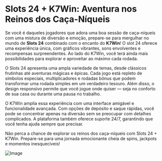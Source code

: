 # Slots 24 + K7Win: Aventura nos Reinos dos Caça-Níqueis  

Se você é daqueles jogadores que adora uma boa sessão de caça-níqueis com uma mistura de diversão e emoção, prepare-se para mergulhar no mundo de **Slots 24** combinado com o encanto do **K7Win**! O slot 24 oferece uma experiência única, com gráficos vibrantes, sons envolventes e recompensas surpreendentes. Ao lado do K7Win, você terá ainda mais possibilidades para explorar e aproveitar ao máximo cada rodada.

O Slots 24 apresenta uma ampla variedade de temas, desde clássicos frutinhas até aventuras mágicas e épicas. Cada jogo está repleto de símbolos especiais, multiplicadores e rodadas bônus que podem transformar uma rodada simples em um verdadeiro tesouro. Além disso, o design responsivo permite que você jogue onde quiser — seja no conforto de sua casa ou durante uma pausa no trabalho.

O K7Win amplia essa experiência com uma interface amigável e funcionalidade avançada. Com opções de depósito e saque rápidas, você pode se concentrar apenas na diversão sem se preocupar com detalhes complicados. A plataforma também oferece suporte 24/7, garantindo que você tenha ajuda sempre que precisar.

Não perca a chance de explorar os reinos dos caça-níqueis com Slots 24 + K7Win. Prepare-se para uma jornada emocionante cheia de spins, jackpots e momentos inesquecíveis!  

![Image](https://github.com/user-attachments/assets/b9de9dee-b60e-46a0-9e49-3c6ca594ed6f)